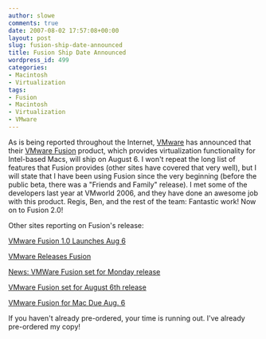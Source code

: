 ```yaml
---
author: slowe
comments: true
date: 2007-08-02 17:57:08+00:00
layout: post
slug: fusion-ship-date-announced
title: Fusion Ship Date Announced
wordpress_id: 499
categories:
- Macintosh
- Virtualization
tags:
- Fusion
- Macintosh
- Virtualization
- VMware
---
```


As is being reported throughout the Internet, [VMware](http://www.vmware.com/) has announced that their [VMware Fusion](http://www.vmware.com/mac/) product, which provides virtualization functionality for Intel-based Macs, will ship on August 6. I won't repeat the long list of features that Fusion provides (other sites have covered that very well), but I will state that I have been using Fusion since the very beginning (before the public beta, there was a "Friends and Family" release). I met some of the developers last year at VMworld 2006, and they have done an awesome job with this product. Regis, Ben, and the rest of the team: Fantastic work! Now on to Fusion 2.0!

Other sites reporting on Fusion's release:

[VMware Fusion 1.0 Launches Aug 6](http://www.macobserver.com/article/2007/08/02.2.shtml)

[VMware Releases Fusion](http://www.pcworld.com/article/id,135394-pg,1/article.html)

[News: VMWare Fusion set for Monday release](http://feeds.macworld.com/~r/macworld/all/~3/139964787/index.php)

[VMware Fusion set for August 6th release](http://www.tuaw.com/2007/08/02/vmware-fusion-set-for-august-6th-release/)

[VMware Fusion for Mac Due Aug. 6](http://feeds.ziffdavis.com/~r/ziffdavis/eweek/tech/~3/139995975/0,1759,2165224,00.asp)

If you haven't already pre-ordered, your time is running out. I've already pre-ordered my copy!
